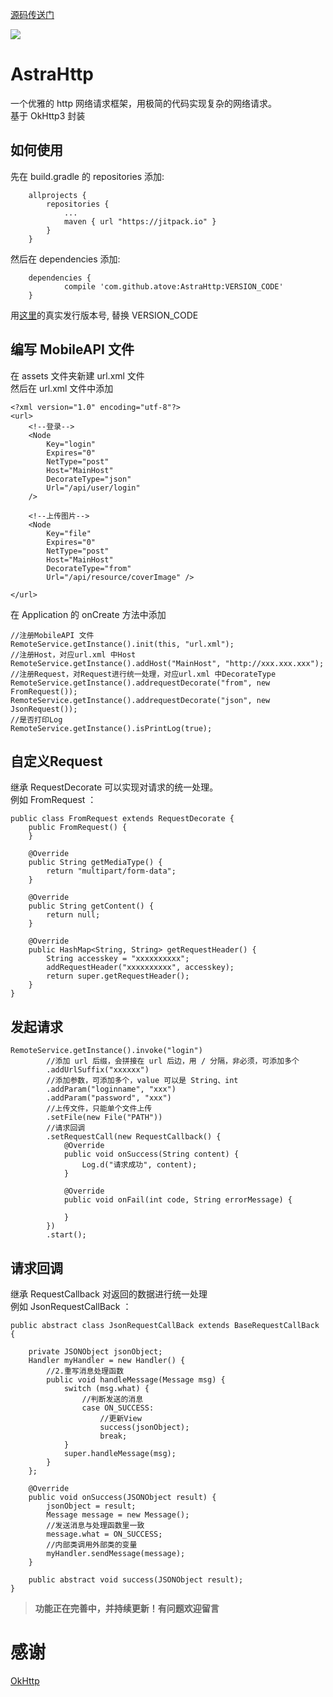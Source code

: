 [源码传送门](https://github.com/atove/AstraHttp)

[![](https://jitpack.io/v/atove/AstraHttp.svg)](https://jitpack.io/#atove/AstraHttp)

# AstraHttp  
一个优雅的 http 网络请求框架，用极简的代码实现复杂的网络请求。  
基于 OkHttp3 封装

## 如何使用  
先在 build.gradle 的 repositories 添加:
```
	allprojects {
		repositories {
			...
			maven { url "https://jitpack.io" }
		}
	}
```
然后在 dependencies 添加:
```
	dependencies {
	        compile 'com.github.atove:AstraHttp:VERSION_CODE'
	}
```
用[这里](https://github.com/atove/AstraHttp/releases)的真实发行版本号, 替换 VERSION_CODE

## 编写 MobileAPI 文件  
在 assets 文件夹新建 url.xml 文件  
然后在 url.xml 文件中添加
```
<?xml version="1.0" encoding="utf-8"?>
<url>
    <!--登录-->
    <Node
        Key="login"
        Expires="0"
        NetType="post"
        Host="MainHost"
        DecorateType="json"
        Url="/api/user/login"
    />

    <!--上传图片-->
    <Node
        Key="file"
        Expires="0"
        NetType="post"
        Host="MainHost"
        DecorateType="from"
        Url="/api/resource/coverImage" />

</url>
```
在 Application 的 onCreate 方法中添加
```
//注册MobileAPI 文件
RemoteService.getInstance().init(this, "url.xml");
//注册Host，对应url.xml 中Host
RemoteService.getInstance().addHost("MainHost", "http://xxx.xxx.xxx");
//注册Request，对Request进行统一处理，对应url.xml 中DecorateType
RemoteService.getInstance().addrequestDecorate("from", new FromRequest());
RemoteService.getInstance().addrequestDecorate("json", new JsonRequest());
//是否打印Log
RemoteService.getInstance().isPrintLog(true);
```

## 自定义Request
继承 RequestDecorate 可以实现对请求的统一处理。  
例如 FromRequest ：
```
public class FromRequest extends RequestDecorate {
    public FromRequest() {
    }

    @Override
    public String getMediaType() {
        return "multipart/form-data";
    }

    @Override
    public String getContent() {
        return null;
    }

    @Override
    public HashMap<String, String> getRequestHeader() {
        String accesskey = "xxxxxxxxxx";
        addRequestHeader("xxxxxxxxxx", accesskey);
        return super.getRequestHeader();
    }
}
```
## 发起请求
```
RemoteService.getInstance().invoke("login")
        //添加 url 后缀，会拼接在 url 后边，用 / 分隔，非必须，可添加多个
        .addUrlSuffix("xxxxxx")
        //添加参数，可添加多个，value 可以是 String、int
        .addParam("loginname", "xxx")
        .addParam("password", "xxx")
        //上传文件，只能单个文件上传
        .setFile(new File("PATH"))
        //请求回调
        .setRequestCall(new RequestCallback() {
            @Override
            public void onSuccess(String content) {
                Log.d("请求成功", content);
            }

            @Override
            public void onFail(int code, String errorMessage) {

            }
        })
        .start();
```
## 请求回调
继承 RequestCallback 对返回的数据进行统一处理  
例如 JsonRequestCallBack ：
```
public abstract class JsonRequestCallBack extends BaseRequestCallBack {

    private JSONObject jsonObject;
    Handler myHandler = new Handler() {
        //2.重写消息处理函数
        public void handleMessage(Message msg) {
            switch (msg.what) {
                //判断发送的消息
                case ON_SUCCESS:
                    //更新View
                    success(jsonObject);
                    break;
            }
            super.handleMessage(msg);
        }
    };

    @Override
    public void onSuccess(JSONObject result) {
        jsonObject = result;
        Message message = new Message();
        //发送消息与处理函数里一致
        message.what = ON_SUCCESS;
        //内部类调用外部类的变量
        myHandler.sendMessage(message);
    }

    public abstract void success(JSONObject result);
}
```

>**功能正在完善中，并持续更新！有问题欢迎留言**

# 感谢  
[OkHttp](http://square.github.io/okhttp/)